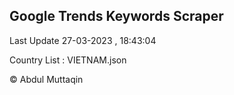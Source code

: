 

## Google Trends Keywords Scraper 
 
Last Update 27-03-2023 , 18:43:04

Country List :
VIETNAM.json



© Abdul Muttaqin 
